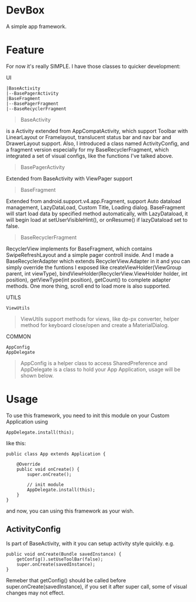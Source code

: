 # DevBox
A simple app framework.

# Feature
For now it's really SIMPLE. I have those classes to quicker development:

UI

    |BaseActivity
    |--BasePagerActivity
    |BaseFragment
    |--BasePagerFragment
    |--BaseRecyclerFragment

>BaseActivity

is a Activity extended from AppCompatActivity, which support Toolbar with LinearLayout or Framelayout, translucent status bar and nav bar and DrawerLayout support. Also, I introduced a class named ActivityConfig, and a fragment version especially for my BaseRecyclerFragment, which integrated a set of visual configs, like the functions I've talked above.

>BasePagerActivity

Extended from BaseActivity with ViewPager support

>BaseFragment

Extended from android.support.v4.app.Fragment, support Auto dataload management, LazyDataLoad, Custom Title, Loading dialog. BaseFragment will start load data by specified method automatically, with LazyDataload, it will begin load at setUserVisibleHint(), or onResume() if lazyDataload set to false.

>BaseRecyclerFragment

RecyclerView implements for BaseFragment, which contains SwipeRefreshLayout and a simple pager controll inside. And I made a BaseRecyclerAdapter which extends RecyclerView.Adapter<ViewHolder> in it and you can simply override the funtions I exposed like createViewHolder(ViewGroup parent, int viewType), bindViewHolder(RecyclerView.ViewHolder holder, int position), getViewType(int position), getCount() to complete adapter methods. One more thing, scroll end to load more is also supported.

UTILS

    ViewUtils

> ViewUtils support methods for views, like dp-px converter, helper method for keyboard close/open and create a MaterialDialog.

COMMON

    AppConfig
    AppDelegate

>AppConfig is a helper class to access SharedPreference and AppDelegate is a class to hold your App Application, usage will be shown below.

# Usage
To use this framework, you need to init this module on your Custom Application using

    AppDelegate.install(this);

like this:

    public class App extends Application {

        @Override
        public void onCreate() {
            super.onCreate();

            // init module
            AppDelegate.install(this);
        }
    }

and now, you can using this framework as your wish.

## ActivityConfig
Is part of BaseActivity, with it you can setup activity style quickly.
e.g.

    public void onCreate(Bundle savedInstance) {
        getConfig().setUseToolBar(false);
        super.onCreate(savedInstance);
    }

Remeber that getConfig() should be called before super.onCreate(savedInstance), if you
set it after super call, some of visual changes may not effect.
